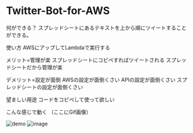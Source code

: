 # Twitter-Bot-for-AWS

何ができる？
  スプレッドシートにあるテキストを上から順にツイートすることができる。

使い方
  AWSにアップしてLambdaで実行する

メリット=管理が楽
  スプレッドシートにコピペすればツイートされる
  スプレッドシートだから管理が楽
  
デメリット=設定が面倒
  AWSの設定が面倒くさい
  APIの設定が面倒くさい
  スプレッドシートの設定が面倒くさい
  
望ましい用途
  コードをコピペして使って欲しい

こんな感じで動く
  （ここにGif画像）

![demo](https://user-images.githubusercontent.com/46292023/203885770-c91cfa35-c97f-4663-88f4-2015e90f9d0b.gif)
![image](https://user-images.githubusercontent.com/46292023/203885900-808eea61-e0e1-4d89-93c2-0a701ee2d826.png)
